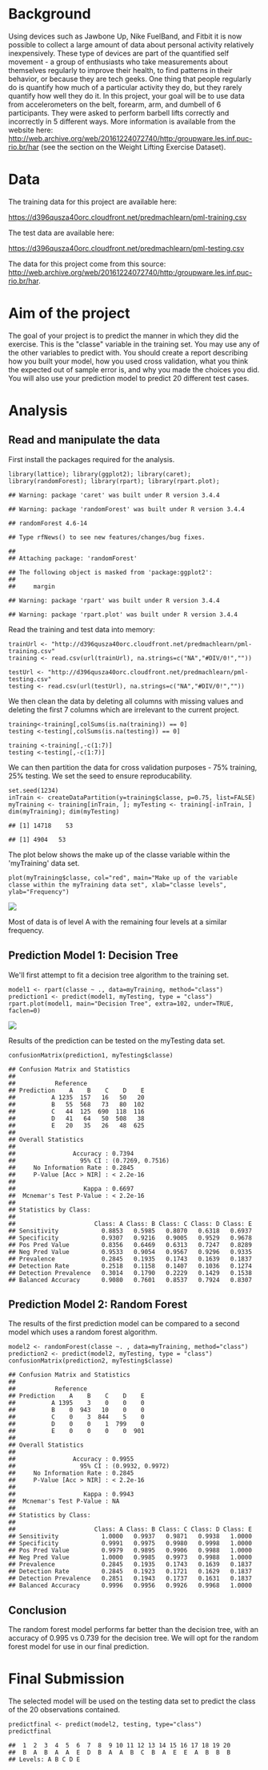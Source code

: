 Background
==========

Using devices such as Jawbone Up, Nike FuelBand, and Fitbit it is now
possible to collect a large amount of data about personal activity
relatively inexpensively. These type of devices are part of the
quantified self movement - a group of enthusiasts who take measurements
about themselves regularly to improve their health, to find patterns in
their behavior, or because they are tech geeks. One thing that people
regularly do is quantify how much of a particular activity they do, but
they rarely quantify how well they do it. In this project, your goal
will be to use data from accelerometers on the belt, forearm, arm, and
dumbell of 6 participants. They were asked to perform barbell lifts
correctly and incorrectly in 5 different ways. More information is
available from the website here:
<http://web.archive.org/web/20161224072740/http:/groupware.les.inf.puc-rio.br/har>
(see the section on the Weight Lifting Exercise Dataset).

Data
====

The training data for this project are available here:

<https://d396qusza40orc.cloudfront.net/predmachlearn/pml-training.csv>

The test data are available here:

<https://d396qusza40orc.cloudfront.net/predmachlearn/pml-testing.csv>

The data for this project come from this source:
<http://web.archive.org/web/20161224072740/http:/groupware.les.inf.puc-rio.br/har>.

Aim of the project
==================

The goal of your project is to predict the manner in which they did the
exercise. This is the "classe" variable in the training set. You may use
any of the other variables to predict with. You should create a report
describing how you built your model, how you used cross validation, what
you think the expected out of sample error is, and why you made the
choices you did. You will also use your prediction model to predict 20
different test cases.

Analysis
========

Read and manipulate the data
----------------------------

First install the packages required for the analysis.

    library(lattice); library(ggplot2); library(caret); library(randomForest); library(rpart); library(rpart.plot);

    ## Warning: package 'caret' was built under R version 3.4.4

    ## Warning: package 'randomForest' was built under R version 3.4.4

    ## randomForest 4.6-14

    ## Type rfNews() to see new features/changes/bug fixes.

    ## 
    ## Attaching package: 'randomForest'

    ## The following object is masked from 'package:ggplot2':
    ## 
    ##     margin

    ## Warning: package 'rpart' was built under R version 3.4.4

    ## Warning: package 'rpart.plot' was built under R version 3.4.4

Read the training and test data into memory:

    trainUrl <- "http://d396qusza40orc.cloudfront.net/predmachlearn/pml-training.csv"
    training <- read.csv(url(trainUrl), na.strings=c("NA","#DIV/0!",""))

    testUrl <- "http://d396qusza40orc.cloudfront.net/predmachlearn/pml-testing.csv"
    testing <- read.csv(url(testUrl), na.strings=c("NA","#DIV/0!",""))

We then clean the data by deleting all columns with missing values and
deleting the first 7 columns which are irrelevant to the current
project.

    training<-training[,colSums(is.na(training)) == 0]
    testing <-testing[,colSums(is.na(testing)) == 0]

    training <-training[,-c(1:7)]
    testing <-testing[,-c(1:7)]

We can then partition the data for cross validation purposes - 75%
training, 25% testing. We set the seed to ensure reproducability.

    set.seed(1234)
    inTrain <- createDataPartition(y=training$classe, p=0.75, list=FALSE)
    myTraining <- training[inTrain, ]; myTesting <- training[-inTrain, ]
    dim(myTraining); dim(myTesting)

    ## [1] 14718    53

    ## [1] 4904   53

The plot below shows the make up of the classe variable within the
'myTraining' data set.

    plot(myTraining$classe, col="red", main="Make up of the variable classe within the myTraining data set", xlab="classe levels", ylab="Frequency")

![](PML_Assignment_files/figure-markdown_strict/plot1-1.png)

Most of data is of level A with the remaining four levels at a similar
frequency.

Prediction Model 1: Decision Tree
---------------------------------

We'll first attempt to fit a decision tree algorithm to the training
set.

    model1 <- rpart(classe ~ ., data=myTraining, method="class")
    prediction1 <- predict(model1, myTesting, type = "class")
    rpart.plot(model1, main="Decision Tree", extra=102, under=TRUE, faclen=0)

![](PML_Assignment_files/figure-markdown_strict/decision-1.png)

Results of the prediction can be tested on the myTesting data set.

    confusionMatrix(prediction1, myTesting$classe)

    ## Confusion Matrix and Statistics
    ## 
    ##           Reference
    ## Prediction    A    B    C    D    E
    ##          A 1235  157   16   50   20
    ##          B   55  568   73   80  102
    ##          C   44  125  690  118  116
    ##          D   41   64   50  508   38
    ##          E   20   35   26   48  625
    ## 
    ## Overall Statistics
    ##                                           
    ##                Accuracy : 0.7394          
    ##                  95% CI : (0.7269, 0.7516)
    ##     No Information Rate : 0.2845          
    ##     P-Value [Acc > NIR] : < 2.2e-16       
    ##                                           
    ##                   Kappa : 0.6697          
    ##  Mcnemar's Test P-Value : < 2.2e-16       
    ## 
    ## Statistics by Class:
    ## 
    ##                      Class: A Class: B Class: C Class: D Class: E
    ## Sensitivity            0.8853   0.5985   0.8070   0.6318   0.6937
    ## Specificity            0.9307   0.9216   0.9005   0.9529   0.9678
    ## Pos Pred Value         0.8356   0.6469   0.6313   0.7247   0.8289
    ## Neg Pred Value         0.9533   0.9054   0.9567   0.9296   0.9335
    ## Prevalence             0.2845   0.1935   0.1743   0.1639   0.1837
    ## Detection Rate         0.2518   0.1158   0.1407   0.1036   0.1274
    ## Detection Prevalence   0.3014   0.1790   0.2229   0.1429   0.1538
    ## Balanced Accuracy      0.9080   0.7601   0.8537   0.7924   0.8307

Prediction Model 2: Random Forest
---------------------------------

The results of the first prediction model can be compared to a second
model which uses a random forest algorithm.

    model2 <- randomForest(classe ~. , data=myTraining, method="class")
    prediction2 <- predict(model2, myTesting, type = "class")
    confusionMatrix(prediction2, myTesting$classe)

    ## Confusion Matrix and Statistics
    ## 
    ##           Reference
    ## Prediction    A    B    C    D    E
    ##          A 1395    3    0    0    0
    ##          B    0  943   10    0    0
    ##          C    0    3  844    5    0
    ##          D    0    0    1  799    0
    ##          E    0    0    0    0  901
    ## 
    ## Overall Statistics
    ##                                           
    ##                Accuracy : 0.9955          
    ##                  95% CI : (0.9932, 0.9972)
    ##     No Information Rate : 0.2845          
    ##     P-Value [Acc > NIR] : < 2.2e-16       
    ##                                           
    ##                   Kappa : 0.9943          
    ##  Mcnemar's Test P-Value : NA              
    ## 
    ## Statistics by Class:
    ## 
    ##                      Class: A Class: B Class: C Class: D Class: E
    ## Sensitivity            1.0000   0.9937   0.9871   0.9938   1.0000
    ## Specificity            0.9991   0.9975   0.9980   0.9998   1.0000
    ## Pos Pred Value         0.9979   0.9895   0.9906   0.9988   1.0000
    ## Neg Pred Value         1.0000   0.9985   0.9973   0.9988   1.0000
    ## Prevalence             0.2845   0.1935   0.1743   0.1639   0.1837
    ## Detection Rate         0.2845   0.1923   0.1721   0.1629   0.1837
    ## Detection Prevalence   0.2851   0.1943   0.1737   0.1631   0.1837
    ## Balanced Accuracy      0.9996   0.9956   0.9926   0.9968   1.0000

Conclusion
----------

The random forest model performs far better than the decision tree, with
an accuracy of 0.995 vs 0.739 for the decision tree. We will opt for the
random forest model for use in our final prediction.

Final Submission
================

The selected model will be used on the testing data set to predict the
class of the 20 observations contained.

    predictfinal <- predict(model2, testing, type="class")
    predictfinal

    ##  1  2  3  4  5  6  7  8  9 10 11 12 13 14 15 16 17 18 19 20 
    ##  B  A  B  A  A  E  D  B  A  A  B  C  B  A  E  E  A  B  B  B 
    ## Levels: A B C D E
